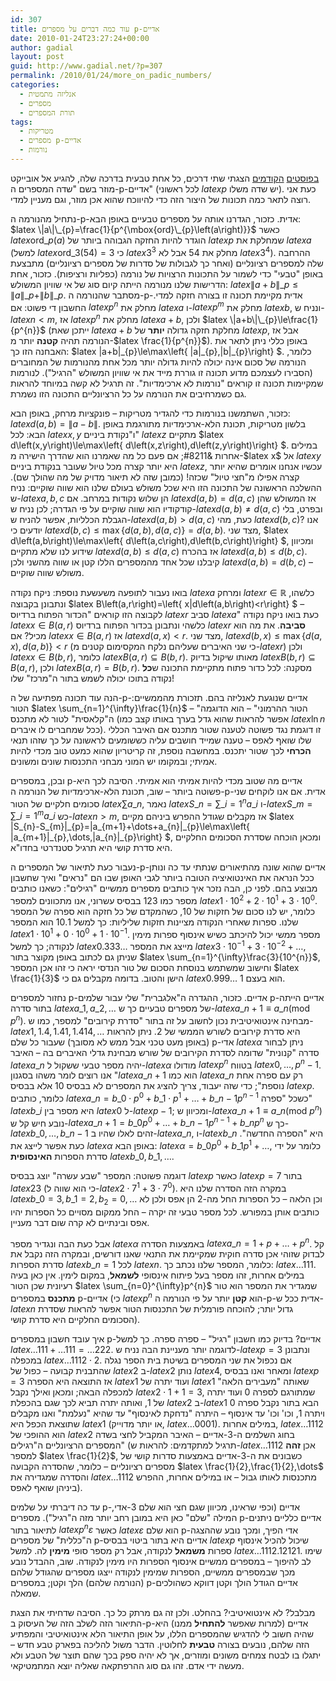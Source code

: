 ```yaml
---
id: 307
title: עוד כמה דברים על מספרים p-אדיים
date: 2010-01-24T23:27:24+00:00
author: gadial
layout: post
guid: http://www.gadial.net/?p=307
permalink: /2010/01/24/more_on_padic_numbers/
categories:
  - אנליזה מתמטית
  - מספרים
  - תורת המספרים
tags:
  - מטריקות
  - מספרים p-אדיים
  - נורמות
---
```

[בפוסטים](http://www.gadial.net/?p=238) [הקודמים](http://www.gadial.net/?p=258) הצגתי שתי דרכים, כל אחת טבעית בדרכה שלה, להגיע אל אובייקט מוזר בשם "שדה המספרים ה-p-אדיים" (לכל ראשוני $latex p$ יש שדה משלו). כעת אני רוצה לתאר כמה תכונות של היצור הזה כדי להיווכח שהוא אכן מוזר, וגם מעניין למדי.

נתחיל מהנורמה ה-p-אדית. כזכור, הגדרנו אותה על מספרים טבעיים באופן הבא: $latex \|a\|\_{p}=\frac{1}{p^{\mbox{ord}\_{p}\left(a\right)}}$ כאשר $latex \mbox{ord}\_{p}\left(a\right)$ הוגדר להיות החזקה הגבוהה ביותר של $latex p$ שמחלקת את $latex a$ (למשל $latex \mbox{ord}\_{3}\left(54\right)=3$ כי $latex 3^{3}$ מחלק את 54 אבל לא $latex 3^{4}$). ההרחבה שלה למספרים רציונליים (ואחר כך לגבולות של סדרות של מספרים רציונליים) מתבצעת באופן "טבעי" כדי לשמור על התכונות הרצויות של נורמה (כפליות ורציפות). כזכור, אחת הדרישות שלנו מנורמה הייתה קיום סוג של אי שוויון המשולש: $latex \|a+b\|\_{p}\le\|a\|\_{p}+\|b\|\_{p}$. מסתבר שהנורמה ה-p-אדית מקיימת תכונה זו בצורה חזקה למדי. החשבון די פשוט: אם $latex p^{n}$ מחלק את $latex a$ ו-$latex p^{m}$ מחלק את $latex b$, ונניח ש-$latex n<m$, אז $latex p^{n}$ מחלק את $latex a+b$, ולכן $latex \|a+b\|\_{p}\le\frac{1}{p^{n}}$ (ייתכן שאת $latex a+b$ מחלקת חזקה גדולה **יותר** של $latex p$, אבל אז הנורמה תהיה **קטנה** יותר מ-$latex \frac{1}{p^{n}}$). באופן כללי ניתן לתאר את האבחנה הזו כך: $latex \|a+b\|\_{p}\le\max\left\{ \|a\|\_{p},\|b\|_{p}\right\} $. כלומר, הנורמה של סכום אינה יכולה להיות גדולה יותר מכל אחת מהנורמות של המחוברים (הסבירו לעצמכם מדוע תכונה זו גוררת מייד את אי שוויון המשולש "הרגיל"). לנורמות שמקיימות תכונה זו קוראים "נורמות לא ארכימדיות". זה תרגיל לא קשה במיוחד להראות גם כשמרחיבים את הנורמה על כל הרציונליים התכונה הזו נשמרת.

כזכור, השתמשנו בנורמות כדי להגדיר מטריקות &#8211; פונקציות מרחק, באופן הבא: $latex d\left(a,b\right)=\|a-b\|$. בלשון מטריקות, תכונת הלא-ארכימדיות מתורגמת באופן הבא: לכל $latex x,y$ ו"נקודת ביניים" $latex z$ מתקיים $latex d\left(x,y\right)\le\max\left\{ d\left(x,z\right),d\left(z,y\right)\right\} $. במילים אחרות &#8211; אם פעם כל מה שאמרנו הוא שהדרך הישירה מ-$latex x$ אל $latex y$ היא יותר קצרה מכל טיול שעובר בנקודת ביניים $latex z$, עכשיו אנחנו אומרים שהיא יותר קצרה אפילו מ"חצי טיול" שכזה! (כמובן שזה לא תיאור מדויק של מה שהולך שם). ההשלכה הראשונה של התכונה הזו היא שכל משולש בעולם שלנו הוא שווה שוקיים: נניח ש-$latex a,b,c$ הן שלוש נקודות במרחב. אם $latex d\left(a,b\right)=d\left(a,c\right)$ אז המשולש שהן קודקודיו הוא שווה שוקיים על פי הגדרה; לכן נניח ש-$latex d\left(a,b\right)\ne d\left(a,c\right)$ ובפרט, בלי הגבלת הכלליות, אפשר להניח ש-$latex d\left(a,b\right)>d\left(a,c\right)$ כעת, מהי $latex d\left(b,c\right)$? אנו יודעים כי $latex d\left(b,c\right)\le\max\left\{ d\left(a,b\right),d\left(a,c\right)\right\} =d\left(a,b\right)$. מצד שני, $latex d\left(a,b\right)\le\max\left\{ d\left(a,c\right),d\left(b,c\right)\right\} $, ומכיוון שידוע לנו שלא מתקיים $latex d\left(a,b\right)\le d\left(a,c\right)$ אז בהכרח $latex d\left(a,b\right)\le d\left(b,c\right)$. קיבלנו שכל אחד מהמספרים הללו קטן או שווה מהשני ולכן $latex d\left(a,b\right)=d\left(b,c\right)$ &#8211; משולש שווה שוקיים.

בואו נעבור לתופעה משעשעת נוספת: ניקח נקודה $latex a$ ומרחק $latex r\in\mathbb{R}$ כלשהו, ונתבונן בקבוצה $latex B\left(a,r\right)=\left\{ x|d\left(a,b\right)<r\right\} $ &#8211; לקבוצה הזו קוראים "הכדור הפתוח ברדיוס $latex r$ סביב $latex a$" כעת בואו ניקח נקודה $latex x\in B\left(a,r\right)$ כלשהי ונתבונן בכדור הפתוח ברדיוס $latex r$ **סביבה**. את מה הוא מכיל? אם $latex x\in B\left(a,r\right)$ אז $latex d\left(a,x\right)<r$. מצד שני, $latex d\left(b,x\right)\le\max\left\{ d\left(a,x\right),d\left(a,b\right)\right\} <r$ (כי שני האיברים שעליהם נלקח המקסימום קטנים מ-$latex r$) ולכן $latex x\in B\left(b,r\right)$, כלומר $latex B\left(a,r\right)\subseteq B\left(b,r\right)$. מאותו שיקול בדיוק $latex B\left(b,r\right)\subseteq B\left(a,r\right)$, ולכן $latex B\left(a,r\right)=B\left(b,r\right)$. מסקנה: לכל כדור פתוח מתקיימת התכונה ש**כל** נקודה בתוכו יכולה לשמש בתור ה"מרכז" שלו!

הנה עוד תכונה מפתיעה של ה-p-אדיים שנוגעת לאנליזה בהם. תזכורת מהממשיים: הטור $latex \sum_{n=1}^{\infty}\frac{1}{n}$ &#8211; "הטור ההרמוני" &#8211; הוא הדוגמה ה"קלאסית" לטור לא מתכנס (אפשר להראות שהוא גדל בערך באותו קצב כמו $latex \ln n$ ככל שמחברים לו איברים). זו דוגמת נגד פשוטה לטענה שטור מתכנס אם האיבר הכללי שלו שואף לאפס &#8211; טענה שמייד חושבים עליה כששומעים לראשונה על כך שזהו תנאי **הכרחי** לכך שטור יתכנס. במחשבה נוספת, זה קריטריון שהוא כמעט טוב מכדי להיות אמיתי; ובמקומו יש המוני מבחני התכנסות שונים ומשונים.

ובכן, במספרים p-אדיים מה שטוב מכדי להיות אמיתי הוא אמיתי. הסיבה לכך היא פשוטה ביותר &#8211; שוב, תכונת הלא-ארכימדיות של הנורמה ה-p-אדית. אם אנו לוקחים שני סכומים חלקיים של הטור $latex \sum a\_{n}$, נאמר $latex S\_{n}=\sum\_{i=1}^{n}a\_{i}$ ו-$latex S\_{m}=\sum\_{i=1}^{m}a\_{i}$ כש-$latex n>m$, אז מקבלים שגודל ההפרש ביניהם מקיים $latex \|S\_{n}-S\_{m}\|\_{p}=\|a\_{m+1}+\dots+a\_{n}\|\_{p}\le\max\left\{ \|a\_{m+1}\|\_{p},\dots,\|a\_{n}\|_{p}\right\} $, ומכאן הוכחה שסדרת הסכומים החלקיים היא סדרת קושי היא תרגיל סטנדרטי בחדו"א.

נעבור כעת לתיאור של המספרים ה-p-אדיים שהוא שונה מהתיאורים שנתתי עד כה ונותן ככל הנראה את האינטואיציה הטובה ביותר לגבי האופן שבו הם "נראים" ואיך שחשבון מבוצע בהם. לפני כן, הבה נזכר איך כותבים מספרים ממשיים "רגילים": כשאנו כותבים מספר כמו 123 בבסיס עשרוני, אנו מתכוונים למספר $latex 1\cdot10^{2}+2\cdot10^{1}+3\cdot10^{0}$. כלומר, יש לנו סכום של חזקות של 10, כשהמקדם של כל חזקה הוא ספרה של המספר שלנו. ספרות שאחרי הנקודה מציינות חזקות שליליות: כך למשל 10.1 הוא המספר $latex 1\cdot10^{1}+0\cdot10^{0}+1\cdot10^{-1}$. מספר ממשי יכול להיכתב כשיש אינסוף ספרות מימין לנקודה; כך למשל $latex 0.333\dots$ מייצג את המספר $latex 3\cdot10^{-1}+3\cdot10^{-2}+\dots$, שניתן גם לכתוב באופן מקוצר בתור $latex \sum_{n=1}^{\infty}\frac{3}{10^{n}}$, וחישוב שמשתמש בנוסחת הסכום של טור הנדסי יראה כי זהו אכן המספר $latex \frac{1}{3}$ הישן והטוב. בדומה מקבלים גם כי $latex 0.999\dots$ הוא בעצם 1.

נחזור למספרים p-אדיים. כזכור, ההגדרה ה"אלגברית" שלי עבור שלמים p-אדיים הייתה בתור סדרה $latex a\_{1},a\_{2},\dots$ של מספרים טבעיים כך ש-$latex a\_{n+1}\equiv a\_{n}\left(\mbox{mod }p^{n}\right)$. מבחינה אינטואיטיבית נכון לחשוב על זה בתור "סדרת קירובים" למספר, כמו ש-$latex 1,1.4,1.41,1.414,\dots$ היא סדרת קירובים לשורש הממשי של 2. ניתן להראות (באופן מעט טכני אבל ממש לא מסובך) שעבור כל שלם p-אדי $latex \alpha$ ניתן לבחור סדרה "קנונית" שדומה לסדרת הקירובים של שורש מבחינת גדלי האיברים בה &#8211; האיבר $latex a\_{n}$ יהיה מספר טבעי ששקול ל-$latex \alpha$ מודולו $latex p^{n}$ בטווח $latex 0,\dots,p^{n}-1$. אנו רוצים לומר משהו בסגנון "$latex a\_{n+1}$ הוא כמו $latex a\_{n}$ רק עם ספרה אחת נוספת"; כדי שזה יעבוד, צריך להציג את המספרים לא בבסיס 10 אלא בבסיס $latex p$. כלומר, כותבים $latex a\_{n}=b\_{0}\cdot p^{0}+b\_{1}\cdot p^{1}+\dots+b\_{n-1}p^{n-1}$ כשכל "ספרה" $latex b\_{i}$ היא מספר בין $latex 0$ ל-$latex p-1$; ומכיוון ש-$latex a\_{n+1}\equiv a\_{n}\left(\mbox{mod }p^{n}\right)$ נובע חיש קל ש-$latex a\_{n+1}=b\_{0}p^{0}+\dots+b\_{n-1}p^{n-1}+b\_{n}p^{n}$ כך ש-$latex b\_{0},\dots,b\_{n-1}$ זהים לאלו שהיו ב-$latex a\_{n}$, ו-$latex b\_{n}$ היא "הספרה החדשה". כעת אפשר לייצג את $latex \alpha$ באופן הבא: $latex \alpha=b\_{0}p^{0}+b\_{1}p^{1}+\dots$, כלומר על ידי סדרת הספרות **האינסופית** $latex b\_{0},b\_{1},\dots$.

דוגמה פשוטה: המספר "שבע עשרה" יוצג בבסיס $latex p$ כאשר $latex p=7$ בתור $latex 23$ (כי הוא שווה ל-$latex 2\cdot7^{1}+3\cdot7^{0}$). במקרה הזה הסדרה שלנו היא $latex b\_{0}=3,b\_{1}=2,b_{2}=0,\dots$ וכן הלאה &#8211; כל הספרות החל מה-2 הן אפס ולכן לא כותבים אותן במפורש. לכל מספר טבעי זה יקרה &#8211; החל ממקום מסויים כל הספרות יהיו אפס ובינתיים לא קרה שום דבר מעניין.

אבל כעת הבה ונגדיר מספר $latex \alpha$ באמצעות הסדרה $latex a\_{n}=1+p+\dots+p^{n}$. קל לבדוק שזוהי אכן סדרה חוקית שמקיימת את התנאי שאנו דורשים, ובמקרה הזה נקבל את סדרת הספרות $latex b\_{n}=1$ לכל $latex n$. כלומר, המספר שלנו נכתב כך: $latex \dots111$. במילים אחרות, זהו מספר בעל פיתוח אינסופי **לשמאל**, במקום לימין. אין כאן בעיה רעיונית שכן הטור $latex \sum_{n=0}^{\infty}p^{n}$ שמגדיר את המספר הוא טור **מתכנס** במספרים p-אדיים (כי $latex p^{n}$ הוא **קטן** יותר על פי הנורמה ה-p-אדית ככל ש-$latex n$ גדול יותר; להוכחה פורמלית של התכנסות הטור אפשר להראות שסדרת הסכומים החלקיים היא סדרת קושי).

איך עובד חשבון במספרים p-אדיים? בדיוק כמו חשבון "רגיל" &#8211; ספרה ספרה. כך למשל $latex \dots111+\dots111=\dots222$. לדוגמה יותר מעניינת הבה נניח ש-$latex p=3$ ונתבונן במכפלה $latex \dots1112\cdot2$. אם נכפול את שני המספרים בשיטת בית הספר נגלה שהתבנית קבועה &#8211; כפול של $latex 2$ ב-$latex 2$ נותן $latex 4$, ומאחר ואנו בבסיס $latex p=3$ אז התוצאה היא הספרה $latex 1$ ועוד יתרה של $latex 1$ שאותה "מעבירים הלאה" למכפלה הבאה; ומכאן ואילך נקבל $latex 2\cdot1+1=3$, שמתורגם לספרה 0 ועוד יתרה של 1, ואותה יתרה תביא לכך שגם בהכפלת $latex 2$ ב-$latex 1$ הבא בתור נקבל ספרה 0 ויתרה 1, וכו' וכו' עד אינסוף &#8211; היתרה "נדחקת לאינסוף" עד שהיא "נעלמת" ואנו מקבלים שתוצאת הכפל היא $latex 1$ (או יותר מדוייק, $latex \dots0001$). במילים אחרות, $latex \dots1112$ הוא ההופכי של $latex 2$ בחוג השלמים ה-3-אדיים &#8211; האיבר המקביל לחצי בשדה המספרים הרציונליים ה"רגילים" (תרגיל למתקדמים: להראות ש-$latex \dots1112$ אכן **זהה** למספר $latex \frac{1}{2}$, כשבונים את ה-3-אדיים באמצעות סדרות קושי של מספרים רציונליים &#8211; כלומר, שהסדרה הקבועה $latex \frac{1}{2},\frac{1}{2},\dots$ והסדרה שמגדירה את $latex \dots1112$ מתכנסות לאותו גבול &#8211; או במילים אחרות, ההפרש ביניהן שואף לאפס).

עד כה דיברתי על שלמים p-אדיים (וכפי שראינו, מכיוון שגם חצי הוא שלם 3-אדי, המילה "שלם" כאן היא במובן רחב יותר מזה ה"רגיל"). מספרים p-אדיים כלליים ניתנים לתיאור בתור $latex p^{n}\varepsilon$ כאשר $latex \varepsilon$ הוא שלם p-אדי הפיך, ומכך נובע שההצגה ה"כללית" של מספרים p-אדיים היא בתור ביטוי בבסיס $latex p$ שיכול להכיל אינסוף ספרות **משמאל** לנקודה, אבל רק מספר סופי **מימין** לה. למשל $latex \dots1112.12121$. שימו לב להיפוך &#8211; במספרים ממשיים אינסוף הספרות היו מימין לנקודה. שוב, ההבדל נובע מכך שבמספרים ממשיים, הספרות שמימין לנקודה ייצגו מספרים שהגודל שלהם (הנורמה שלהם) הלך וקטן; במספרים p-אדיים הגודל הולך וקטן דווקא כשהולכים שמאלה.

מבלבל? לא אינטואיטיבי? בהחלט. ולכן זה גם מרתק כל כך. הסיבה שדחיתי את הצגת התיאור הזה לשלב הזה של העיסוק ב-p-אדיים (למרות שאפשר **להתחיל** ממנו) היא שהיה חשוב לי להדגיש שהמספרים הללו, על אופן התיאור הלא אינטואיטיבי והמפתיע הזה שלהם, נובעים בצורה **טבעית** לחלוטין. הדבר משול להליכה בפארק טבע חדש &#8211; יתגלו בו לבטח צמחים משונים ומוזרים, אך לא יהיה ספק בכך שהם תוצר של הטבע ולא מעשה ידי אדם. זהו גם סוג ההרפתקאה שאליה יוצא המתמטיקאי.
